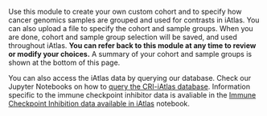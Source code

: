 Use this module to create your own custom cohort and to specify how cancer genomics samples are grouped and used for contrasts in iAtlas. You can also upload a file to specify the cohort and sample groups. When you are done, cohort and sample group selection will be saved, and used throughout iAtlas. **You can refer back to this module at any time to review or modify your choices.** A summary of your cohort and sample groups is shown at the bottom of this page.

You can also access the iAtlas data by querying our database. Check our Jupyter Notebooks on how to [query the CRI-iAtlas database](https://github.com/CRI-iAtlas/iatlas-notebooks/blob/main/querying_TCGA_features_and_expression.ipynb). Information specific to the immune checkpoint inhibitor data is avaliable in the [Immune Checkpoint Inhibition data available in iAtlas](https://github.com/CRI-iAtlas/iatlas-notebooks/blob/main/ici_query_iatlas_data.ipynb) notebook.